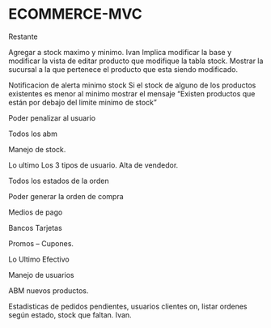 # ECOMMERCE-MVC



Restante

Agregar a stock maximo y minimo. Ivan
	Implica modificar la base y modificar la vista de editar producto que modifique la tabla stock.
	Mostrar la sucursal a la que pertenece el producto que esta siendo modificado.

Notificacion de alerta minimo stock
	Si el stock de alguno de los productos existentes es menor al minimo mostrar el mensaje
              “Existen productos que están por debajo del limite minimo de stock”

Poder penalizar al usuario 

Todos los abm 

Manejo de stock.

Lo ultimo Los 3 tipos de usuario. Alta de vendedor.

Todos los estados de la orden

Poder generar la orden de compra

Medios de pago 

Bancos Tarjetas  

Promos – Cupones.

Lo Ultimo Efectivo 

Manejo de usuarios 

ABM nuevos productos.

Estadisticas de pedidos pendientes, usuarios clientes on, listar ordenes según estado, stock que faltan. Ivan.
